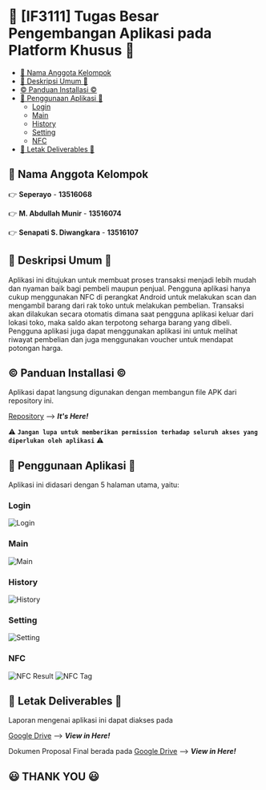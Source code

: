 # :school: [IF3111] Tugas Besar Pengembangan Aplikasi pada Platform Khusus :school:  <!-- omit in toc -->


- [:busts_in_silhouette: Nama Anggota Kelompok](#busts_in_silhouette-nama-anggota-kelompok)
- [:speech_balloon: Deskripsi Umum :speech_balloon:](#speech_balloon-deskripsi-umum-speech_balloon)
- [:copyright: Panduan Installasi :copyright:](#copyright-panduan-installasi-copyright)
- [:large_blue_circle: Penggunaan Aplikasi :large_blue_circle:](#large_blue_circle-penggunaan-aplikasi-large_blue_circle)
  - [Login](#login)
  - [Main](#main)
  - [History](#history)
  - [Setting](#setting)
  - [NFC](#nfc)
- [:incoming_envelope: Letak Deliverables :incoming_envelope:](#incoming_envelope-letak-deliverables-incoming_envelope)

## :busts_in_silhouette: Nama Anggota Kelompok
:point_right: **Seperayo** -  **13516068**

:point_right: **M. Abdullah Munir** - **13516074**

:point_right: **Senapati S. Diwangkara** - **13516107**

## :speech_balloon: Deskripsi Umum :speech_balloon:
Aplikasi ini ditujukan untuk membuat proses transaksi menjadi lebih mudah dan nyaman baik bagi pembeli maupun penjual. Pengguna aplikasi hanya cukup menggunakan NFC di perangkat Android untuk melakukan scan dan mengambil barang dari rak toko untuk melakukan pembelian. Transaksi akan dilakukan secara otomatis dimana saat pengguna aplikasi keluar dari lokasi toko, maka saldo akan terpotong seharga barang yang dibeli. Pengguna aplikasi juga dapat menggunakan aplikasi ini untuk melihat riwayat pembelian dan juga menggunakan voucher untuk mendapat potongan harga.

## :copyright: Panduan Installasi :copyright:
Aplikasi dapat langsung digunakan dengan membangun file APK dari repository ini.

[Repository](https://gitlab.informatika.org/if3111-2019-amazonk/android) --> ***It's Here!***

:warning: **`Jangan lupa untuk memberikan permission terhadap seluruh akses yang diperlukan oleh aplikasi`** :warning:

## :large_blue_circle: Penggunaan Aplikasi :large_blue_circle:
Aplikasi ini didasari dengan 5 halaman utama, yaitu:

### Login
![Login](images/Login.PNG)
### Main
![Main](images/Main.PNG)
### History
![History](images/History.PNG)
### Setting
![Setting](images/Setting.PNG)
### NFC
![NFC Result](images/NFCresult.jpg)
![NFC Tag](images/NFCresultwithtag.jpg)

## :incoming_envelope: Letak Deliverables :incoming_envelope:
Laporan mengenai aplikasi ini dapat diakses pada

[Google Drive](https://drive.google.com/drive/u/1/folders/1ljQjxnSLwfulwg-MpdjJFukyBpiWddsQ) --> ***View in Here!***

Dokumen Proposal Final berada pada
[Google Drive](https://drive.google.com/drive/u/1/folders/1ljQjxnSLwfulwg-MpdjJFukyBpiWddsQ) --> ***View in Here!***

## :smiley: THANK YOU :smiley: <!-- omit in toc -->

